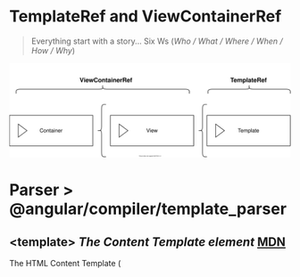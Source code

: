 # TemplateRef and ViewContainerRef

> Everything start with a story... Six Ws (*Who / What / Where / When / How / Why*)

![Angular template schema](./assets/angular_template.svg)

# Parser > @angular/compiler/template_parser

## \<template> *The Content Template element* [MDN](https://developer.mozilla.org/en-US/docs/Web/HTML/Element/template)
The HTML Content Template (<template>) element is a mechanism for holding HTML that is not to be rendered immediately when a page is loaded but may be instantiated subsequently during runtime using JavaScript.

Think of a template as a content fragment that is being stored for subsequent use in the document. While the parser does process the contents of the <template> element while loading the page, it does so only to ensure that those contents are valid; the element's contents are not rendered, however.

## \<ng-template> *The Angular Template element*
Angular’s <ng-template> element is not a true Web Component (unlike <template>). It merely mirrors the concepts behind it to allow you to use <ng-template> as it’s intended in the spec. When we compile our code (JiT or AoT), we will see no <ng-template> elements outputted in the DOM. However, this doesn’t mean we can’t use things like Shadow DOM, as they are still completely possible.

This is a very common use of the ngIf/else functionality: we display an alternative loading template while waiting for the data to arrive from the backend.
```html
<div class="list-of-something" *ngIf="isLoaded else loading">
  ...
</div>

<ng-template #loading>
    <div>Loading...</div>
</ng-template>
```

## \<ng-container> *Group sibling elements and inject a template*
Angular’s **\<ng-container>** element provides us an element that we can attach a structural directive to a section of the page, without having to create an extra element just for that. So use **\<ng-container>** to group elements when there is no suitable host element for the directive.

There is another major use case for the ng-container directive: it can also provide a placeholder for injecting a template dynamically into the page (see: NgTemplateOutlet and NgComponentOutlet directive).

- [Angular's test for \<ng-container> element](https://github.com/angular/angular/commit/49c9f782ab20ca0da90927ee52a5bf0fe3225344#diff-6148157ee1f259b9c8461f23356f0b85R550)

## \<ng-content>​
Angular’s **\<ng-content>** tag is a placeholder for the external content. It tells Angular where to insert that content.

```html
<!-- Parent Def -->
<my-parent>
    <ng-content></ng-content>
</my-parent>

<!-- ---- -->

<my-parent>
    <span>My custom external content.</span>
</my-parent>
```
# [Render References](https://github.com/angular/angular/blob/master/packages/core/src/render3/STATUS.md#______refs)

## API > @angular/common

NgTemplateOutlet *DIRECTIVE* ([link](https://angular.io/api/common/NgTemplateOutlet))
> Inserts an embedded view from a prepared TemplateRef.

NgComponentOutlet *DIRECTIVE* ([link](https://angular.io/api/common/NgComponentOutlet))
> Instantiates a single Component type and inserts its Host View into current View. NgComponentOutlet provides a declarative approach for dynamic component creation.

Template Context (external parameters) 

```html
<ng-container 
   *ngTemplateOutlet="myTemplate;context:{a: true}">
</ng-container>
```

## API > @angular/core

ViewContainerRef (https://angular.io/api/core/ViewContainerRef)
> Represents a container where one or more views can be attached to a component.

- [view_container_ref](https://github.com/angular/angular/blob/master/packages/core/src/linker/view_container_ref.ts#L35)

TemplateRef (https://angular.io/api/core/TemplateRef)
> Represents an embedded template that can be used to instantiate embedded views. To instantiate embedded views based on a template, use the ViewContainerRef method createEmbeddedView().

- [template_ref](https://github.com/angular/angular/blob/master/packages/core/src/linker/template_ref.ts)

ComponentFactoryResolver (https://angular.io/api/core/ComponentFactoryResolver)
> A simple registry that maps Components to generated ComponentFactory classes that can be used to create instances of components. Use to obtain the factory for a given component type, then use the factory's create() method to create a component of that type.

**And...​**

ElementRef (https://angular.io/api/core/ElementRef)
> A wrapper around a native element inside of a View.

- [element_ref](https://github.com/angular/angular/blob/master/packages/core/src/linker/element_ref.ts)

ChangeDetectionRef (https://angular.io/api/core/ChangeDetectorRef)
> Base class for Angular Views, provides change detection functionality. A change-detection tree collects all views that are to be checked for changes. Use the methods to add and remove views from the tree, initiate change-detection, and explicitly mark views as dirty, meaning that they have changed and need to be rerendered.

ViewRef​ (https://angular.io/api/core/ViewRef)
> Represents an Angular view, specifically the host view that is defined by a component. Also serves as the base class that adds destroy methods for embedded views.

EmbeddedViewRef (https://angular.io/api/core/EmbeddedViewRef)
> Represents an Angular view in a view container. An embedded view can be referenced from a component other than the hosting component whose template defines it, or it can be defined independently by a TemplateRef.

- [view_ref](https://github.com/angular/angular/blob/master/packages/core/src/linker/view_ref.ts)

ComponentRef (https://angular.io/api/core/ComponentRef)
> Represents a component created by a ComponentFactory. Provides access to the component instance and related objects, and provides the means of destroying the instance.

- [component_factory](https://github.com/angular/angular/blob/master/packages/core/src/linker/component_factory.ts#L24)

```typescript
export abstract class ViewRef extends ChangeDetectorRef {
    ...
export abstract class EmbeddedViewRef<C> extends ViewRef {
    ...
```

## Interpolate template #variable

- [ViewChild angular-dom-manipulation-techniques-using-viewcontainerref](https://indepth.dev/exploring-angular-dom-manipulation-techniques-using-viewcontainerref/#-viewchild)

```html
    <!-- view1 will be interpolated by Angular render engine -->
    <button #view1>Simple Button {{checkView(view1, "Native HTML Element")}}</button>
```

- [Angular render3/instructions/storage.ts#L35](https://github.com/angular/angular/blob/d528dedd5007dd7272878bf7a933cb1f3e153ed0/packages/core/src/render3/instructions/storage.ts#L35)

```typescript
export function ɵɵreference<T>(index: number) {
  const contextLView = getContextLView(); // State of the current view being processed. An array of nodes (text, element, container, etc), pipes, their bindings, and any local variables that need to be stored between invocations.
  return load<T>(contextLView, index);
}
```

```javascript
    const _r0 = _angular_core__WEBPACK_IMPORTED_MODULE_0__["ɵɵreference"](3);
    const _r1 = _angular_core__WEBPACK_IMPORTED_MODULE_0__["ɵɵreference"](7);
    ...
    _angular_core__WEBPACK_IMPORTED_MODULE_0__["ɵɵadvance"](4);
    _angular_core__WEBPACK_IMPORTED_MODULE_0__["ɵɵtextInterpolate1"]("Simple Button ", ctx.checkView(_r0, "Native HTML Element"), "");
    _angular_core__WEBPACK_IMPORTED_MODULE_0__["ɵɵadvance"](4);
    _angular_core__WEBPACK_IMPORTED_MODULE_0__["ɵɵtextInterpolate"](ctx.checkView(_r1, "Component"));
```

## Sources
- [ElementRef, TemplateRef, ViewRef, ComponentRef and ViewContainerRef](https://gist.github.com/rajaramtt/f2bf4bb420ced6198334622d32695554)- [ng_template_outlet.ts](https://github.com/angular/angular/blob/master/packages/common/src/directives/ng_template_outlet.ts)
- [compiler/src/template_parser/template_parser](https://github.com/angular/angular/blob/master/packages/compiler/src/template_parser/template_parser.ts#L369​)
- [core/src/render3/STATUS.md#______refs​](https://github.com/angular/angular/blob/master/packages/core/src/render3/STATUS.md#______refs​)
- [Properly insert views into ViewContainerRef injected](https://github.com/angular/angular/commit/49c9f782ab20ca0da90927ee52a5bf0fe3225344#diff-6148157ee1f259b9c8461f23356f0b85R549​)
- [exploring-angular-dom-manipulation-techniques-using-viewcontainerref](https://indepth.dev/exploring-angular-dom-manipulation-techniques-using-viewcontainerref/)
- [dynamic-component-loader](https://angular.io/guide/dynamic-component-loader)
- [angular-ngfor-template-element](https://ultimatecourses.com/blog/angular-ngfor-template-element) Google
- [benefit-of-using-ng-container-vs-template](https://stackoverflow.com/questions/54029503/benefit-of-using-ng-container-vs-template)
- [Angular ng-template, ng-container and ngTemplateOutlet](https://blog.angular-university.io/angular-ng-template-ng-container-ngtemplateoutlet/)
- [angular-ng-content](https://blog.angular-university.io/angular-ng-content/)
